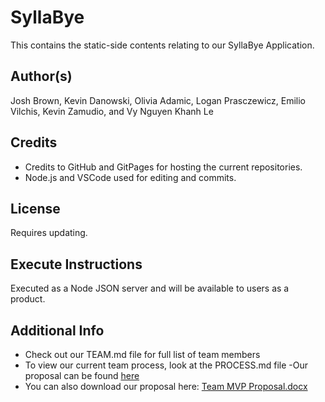 # SyllaBye
This contains the static-side contents relating to our SyllaBye Application.

## Author(s)
Josh Brown, Kevin Danowski, Olivia Adamic, Logan Prasczewicz, Emilio Vilchis, Kevin Zamudio, and Vy Nguyen Khanh Le

## Credits
- Credits to GitHub and GitPages for hosting the current repositories.
- Node.js and VSCode used for editing and commits.

## License
Requires updating.

## Execute Instructions
Executed as a Node JSON server and will be available to users as a product.

## Additional Info 
- Check out our TEAM.md file for full list of team members
- To view our current team process, look at the PROCESS.md file
-Our proposal can be found [here](proposal.md)
- You can also download our proposal here: [Team MVP Proposal.docx](https://github.com/user-attachments/files/17068514/Team.MVP.Proposal.docx)
  


